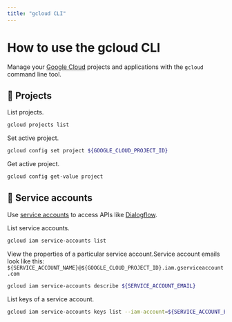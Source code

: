 ```yaml
---
title: "gcloud CLI"
---
```


# How to use the gcloud CLI

Manage your [Google Cloud](https://cloud.google.com/) projects and applications with the `gcloud` command line tool.

## 📁 Projects

List projects.

```bash
gcloud projects list
```

Set active project.

```bash
gcloud config set project ${GOOGLE_CLOUD_PROJECT_ID}
```

Get active project.

```bash
gcloud config get-value project
```

## 🤖 Service accounts

Use [service accounts](https://cloud.google.com/iam/docs/service-accounts) to access APIs like [Dialogflow](https://cloud.google.com/dialogflow/docs/).

List service accounts.

```bash
gcloud iam service-accounts list
```

View the properties of a particular service account.Service account emails look like this: `${SERVICE_ACCOUNT_NAME}@${GOOGLE_CLOUD_PROJECT_ID}.iam.gserviceaccount.com`

```bash
gcloud iam service-accounts describe ${SERVICE_ACCOUNT_EMAIL}
```

List keys of a service account.

```bash
gcloud iam service-accounts keys list --iam-account=${SERVICE_ACCOUNT_EMAIL}
```
